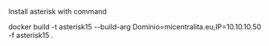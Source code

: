 Install asterisk with command

docker build -t asterisk15 --build-arg Dominio=micentralita.eu,IP=10.10.10.50 -f asterisk15 .
